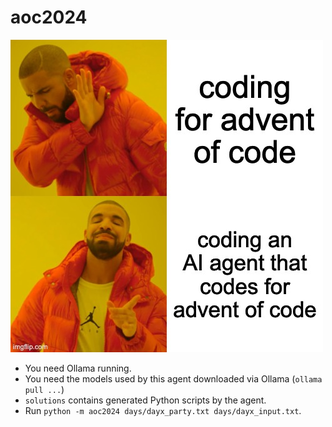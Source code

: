 # aoc2024

<img src="https://raw.githubusercontent.com/stewartpark/aoc2024/refs/heads/main/meme.jpg" alt="Meme" />

- You need Ollama running.
- You need the models used by this agent downloaded via Ollama (`ollama pull ...`)
- `solutions` contains generated Python scripts by the agent.
- Run `python -m aoc2024 days/dayx_party.txt days/dayx_input.txt`.
